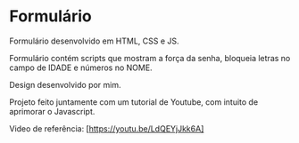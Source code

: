 # Formulário 
Formulário desenvolvido em HTML, CSS e JS.

Formulário contém scripts que mostram a força da senha, bloqueia letras no campo de IDADE e números no NOME.

Design desenvolvido por mim.

Projeto feito juntamente com um tutorial de Youtube, com intuito de aprimorar o Javascript.

Video de referência: [https://youtu.be/LdQEYjJkk6A]
